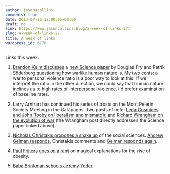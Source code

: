 ```yaml
---
author: jasonacollins
comments: true
date: 2013-07-26 12:00:05+00:00
draft: no
link: https://www.jasoncollins.blog/a-week-of-links-27/
slug: a-week-of-links-27
title: A week of links
wordpress_id: 6770
---
```


Links this week:



	
  1. [Brandon Keim discusses](http://www.wired.com/wiredscience/2013/07/to-war-is-human-perhaps-not/) a [new Science paper](https://www.sciencemag.org/content/341/6143/270) by Douglas Fry and Patrik Söderberg questioning how warlike human nature is. My two cents: a war to personal violence ratio is a poor way to look at this. If we interpret the ratio in the other direction, we could say that human nature inclines us to high rates of interpersonal violence. I'd prefer examination of baseline rates.

	
  2. Larry Arnhart has continued his series of posts on the Mont Pelerin Society Meeting in the Galápagos. Two posts of note: [Leda Cosmides and John Tooby on liberalism and mismatch](http://darwinianconservatism.blogspot.com.au/2013/07/the-mps-in-galapagos-evolutionary.html); and [Richard Wrangham on the evolution of war](http://darwinianconservatism.blogspot.com.au/2013/07/the-mps-in-galapagos-11-wrangham-on.html) (the Wrangham post directly addresses the Science paper linked above).

	
  3. [Nicholas Christakis proposes a shake up](http://www.nytimes.com/2013/07/21/opinion/sunday/lets-shake-up-the-social-sciences.html) of the social sciences. [Andrew Gelman responds](http://andrewgelman.com/2013/07/21/defensive-political-science-responds-defensively-to-an-attack-on-social-science/), Christakis comments and [Gelman responds again](http://andrewgelman.com/2013/07/23/christakis-response-to-my-comment-on-his-comments-on-social-science/).

	
  4. [Paul Frijters goes on a rant](http://economics.com.au/?p=9778) on magical explanations for the rise of obesity.

	
  5. [Baba Brinkman schools Jeremy Yoder](http://www.bababrinkman.com/i-want-jeremy-yoders-money/).


